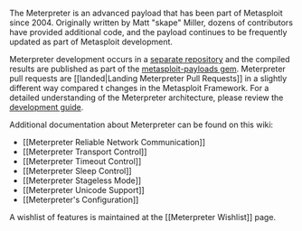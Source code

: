 The Meterpreter is an advanced payload that has been part of Metasploit since 2004. Originally written by Matt "skape" Miller, dozens of contributors have provided additional code, and the payload continues to be frequently updated as part of Metasploit development.

Meterpreter development occurs in a [separate repository](https://github.com/rapid7/meterpreter) and the compiled results are published as part of the [metasploit-payloads gem](https://rubygems.org/gems/metasploit-payloads). Meterpreter pull requests are [[landed|Landing Meterpreter Pull Requests]] in a slightly different way compared t changes in the Metasploit Framework. For a detailed understanding of the Meterpreter architecture, please review the [development guide](https://dev.metasploit.com/documents/meterpreter.pdf).

Additional documentation about Meterpreter can be found on this wiki:
* [[Meterpreter Reliable Network Communication]]
* [[Meterpreter Transport Control]]
* [[Meterpreter Timeout Control]]
* [[Meterpreter Sleep Control]]
* [[Meterpreter Stageless Mode]]
* [[Meterpreter Unicode Support]]
* [[Meterpreter's Configuration]]

A wishlist of features is maintained at the [[Meterpreter Wishlist]] page.
